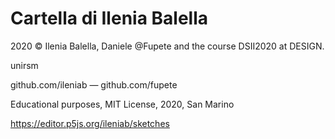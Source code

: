 # Cartella di Ilenia Balella

2020 © Ilenia Balella, Daniele @Fupete and the course DSII2020 at DESIGN.

unirsm

github.com/ileniab — github.com/fupete

Educational purposes, MIT License, 2020, San Marino






https://editor.p5js.org/ileniab/sketches
